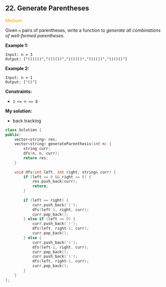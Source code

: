 ## 22. Generate Parentheses
<span style="color:orange">Medium</span>

Given `n` pairs of parentheses, write a function to *generate all combinations of well-formed parentheses.*

**Example 1:**
```
Input: n = 3
Output: ["((()))","(()())","(())()","()(())","()()()"]
```
**Example 2:**
```
Input: n = 1
Output: ["()"]
```
 
**Constraints:**

+ `1 <= n <= 8`

**My solution:**
+ back tracking
```cpp
class Solution {
public:
    vector<string> res;
    vector<string> generateParenthesis(int n) {
        string curr;
        dfs(n, n, curr);
        return res;
    }
    
    void dfs(int left, int right, string& curr) {
        if (left == 0 && right == 0) {
            res.push_back(curr);
            return;
        }
        
        if (left == right) {
            curr.push_back('(');
            dfs(left-1, right, curr);
            curr.pop_back();
        } else if (left == 0) {
            curr.push_back(')');
            dfs(left, right-1, curr);
            curr.pop_back();
        } else {
            curr.push_back('(');
            dfs(left-1, right, curr);
            curr.pop_back();
            curr.push_back(')');
            dfs(left, right-1, curr);
            curr.pop_back();
        }
    }
};
```